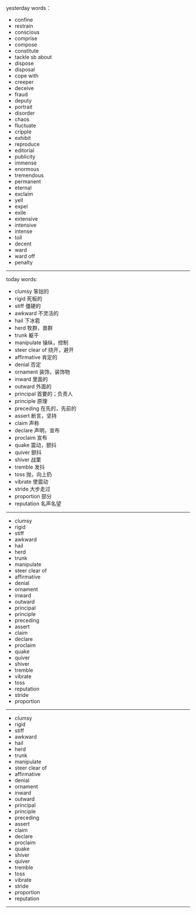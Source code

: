 yesterday words：
- confine
- restrain
- conscious
- comprise
- compose
- constitute
- tackle sb about
- dispose
- disposal
- cope with
- creeper
- deceive
- fraud
- deputy
- portrait
- disorder
- chaos
- fluctuate
- cripple
- exhibit
- reproduce
- editorial
- publicity
- immense
- enormous
- tremendous
- permanent
- eternal
- exclaim
- yell
- expel
- exile
- extensive
- intensive
- intense
- toll
- decent
- ward
- ward off
- penalty

---
today words:
- clumsy   笨拙的
- rigid   死板的
- stiff   僵硬的
- awkward   不灵活的
- hail   下冰雹
- herd    牧群，兽群
- trunk    躯干
- manipulate   操纵，控制
- steer clear of 绕开，避开
- affirmative  肯定的
- denial   否定
- ornament  装饰，装饰物
- inward   里面的
- outward   外面的
- principal  首要的；负责人
- principle   原理
- preceding  在先的，先前的
- assert  断言，坚持
- claim  声称
- declare  声明，宣布
- proclaim  宣布
- quake  震动，颤抖
- quiver  颤抖
- shiver 战栗
- tremble  发抖
- toss   抛，向上扔
- vibrate  使震动
- stride  大步走过
- proportion  部分
- reputation  名声名望

---
- clumsy
- rigid
- stiff
- awkward
- hail
- herd
- trunk
- manipulate
- steer clear of
- affirmative
- denial
- ornament
- inward
- outward
- principal
- principle
- preceding
- assert
- claim
- declare
- proclaim
- quake
- quiver
- shiver
- tremble
- vibrate
- toss
- reputation
- stride
- proportion

---
- clumsy
- rigid
- stiff
- awkward
- hail
- herd
- trunk
- manipulate
- steer clear of
- affirmative
- denial
- ornament
- inward
- outward
- principal
- principle
- preceding
- assert
- claim
- declare
- proclaim
- quake
- shiver
- quiver
- tremble
- toss
- vibrate
- stride
- proportion
- reputation

---
